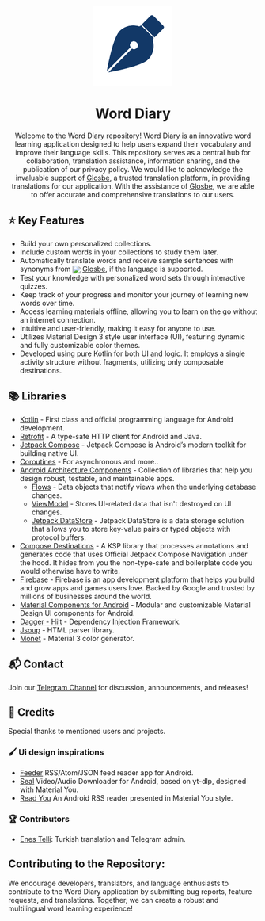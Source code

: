 <div align="center">

<img src="assets/app_icon.png"  width=160 height=160  align="center">

# Word Diary

Welcome to the Word Diary repository! Word Diary is an innovative word learning application designed to help users expand their vocabulary and improve their language skills. This repository serves as a central hub for collaboration, translation assistance, information sharing, and the publication of our privacy policy. We would like to acknowledge the invaluable support of [Glosbe](https://glosbe.com), a trusted translation platform, in providing translations for our application. With the assistance of [Glosbe](https://glosbe.com), we are able to offer accurate and comprehensive translations to our users.

</div>

## ⭐️ Key Features

- Build your own personalized collections.
- Include custom words in your collections to study them later.
- Automatically translate words and receive sample sentences with synonyms from <img width="" src="https://glosbe.com/assets/images/glosbe-logo-bird-2.svg"  width=16 height=16  align="center"> [Glosbe](https://glosbe.com/), if the language is supported.
- Test your knowledge with personalized word sets through interactive quizzes.
- Keep track of your progress and monitor your journey of learning new words over time.
- Access learning materials offline, allowing you to learn on the go without an internet connection.
- Intuitive and user-friendly, making it easy for anyone to use.
- Utilizes Material Design 3 style user interface (UI), featuring dynamic and fully customizable color themes.
- Developed using pure Kotlin for both UI and logic. It employs a single activity structure without fragments, utilizing only composable destinations.

## 📚 Libraries

- [Kotlin](https://kotlinlang.org/) - First class and official programming language for Android
  development.
- [Retrofit](https://square.github.io/retrofit/) - A type-safe HTTP client for Android and Java.
- [Jetpack Compose](https://developer.android.com/jetpack/compose) - Jetpack Compose is Android’s
  modern toolkit for building native UI.
- [Coroutines](https://kotlinlang.org/docs/reference/coroutines-overview.html) - For asynchronous
  and more..
- [Android Architecture Components](https://developer.android.com/topic/libraries/architecture) -
  Collection of libraries that help you design robust, testable, and maintainable apps.
    - [Flows](https://developer.android.com/kotlin/flow) - Data objects that notify views when the
      underlying database changes.
    - [ViewModel](https://developer.android.com/topic/libraries/architecture/viewmodel) - Stores
      UI-related data that isn't destroyed on UI changes.
    - [Jetpack DataStore](https://developer.android.com/topic/libraries/architecture/datastore) - Jetpack DataStore is a data storage solution that allows you to store key-value pairs or typed objects with protocol buffers.
- [Compose Destinations](https://github.com/raamcosta/compose-destinations) - A KSP library that
  processes annotations and generates code that uses Official Jetpack Compose Navigation under the
  hood. It hides from you the non-type-safe and boilerplate code you would otherwise have to write.
- [Firebase](https://firebase.google.com/) - Firebase is an app development platform that helps you build and grow apps and games users love. Backed by Google and trusted by millions of businesses around the world.
- [Material Components for Android](https://github.com/material-components/material-components-android) - Modular and customizable Material Design UI components for Android.
- [Dagger - Hilt](https://dagger.dev/hilt/) - Dependency Injection Framework.
- [Jsoup](https://jsoup.org/) - HTML parser library.
- [Monet](https://github.com/Kyant0/m3color) - Material 3 color generator.

## 📬 Contact

Join our [Telegram Channel](https://t.me/word_diary) for discussion, announcements, and releases!

## 🚀 Credits

Special thanks to mentioned users and projects.

### 🖌️ Ui design inspirations
- [Feeder](https://gitlab.com/spacecowboy/Feeder) RSS/Atom/JSON feed reader app for Android.
- [Seal](https://github.com/JunkFood02/Seal) Video/Audio Downloader for Android, based on yt-dlp, designed with Material You.
- [Read You](https://github.com/Ashinch/ReadYou) An Android RSS reader presented in Material You style.

### 🏆 Contributors
- [Enes Telli](https://github.com/enes-telli): Turkish translation and Telegram admin.

## Contributing to the Repository:

We encourage developers, translators, and language enthusiasts to contribute to the Word Diary application by submitting bug reports, feature requests, and translations. Together, we can create a robust and multilingual word learning experience!
